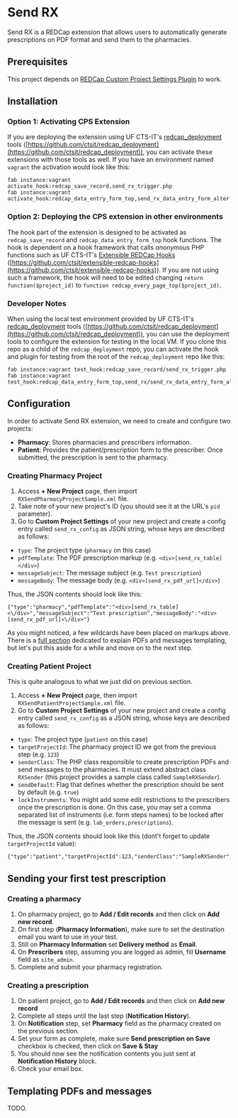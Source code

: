# Send RX

Send RX is a REDCap extension that allows users to automatically generate prescriptions on PDF format and send them to the pharmacies.

## Prerequisites

This project depends on [REDCap Custom Project Settings Plugin](https://github.com/ctsit/custom_project_settings) to work.

## Installation

### Option 1: Activating CPS Extension

If you are deploying the extension using UF CTS-IT's [redcap_deployment](https://github.com/ctsit/redcap_deployment) tools ([https://github.com/ctsit/redcap_deployment](https://github.com/ctsit/redcap_deployment)), you can activate these extensions with those tools as well. If you have an environment named `vagrant` the activation would look like this:

```
fab instance:vagrant activate_hook:redcap_save_record,send_rx_trigger.php
fab instance:vagrant activate_hook:redcap_data_entry_form_top,send_rx_data_entry_form_alter.php
```

### Option 2: Deploying the CPS extension in other environments

The hook part of the extension is designed to be activated as `redcap_save_record` and `redcap_data_entry_form_top` hook functions. The hook is dependent on a hook framework that calls _anonymous_ PHP functions such as UF CTS-IT's [Extensible REDCap Hooks](https://github.com/ctsit/extensible-redcap-hooks) ([https://github.com/ctsit/extensible-redcap-hooks](https://github.com/ctsit/extensible-redcap-hooks)). If you are not using such a framework, the hook will need to be edited changing `return function($project_id)` to `function redcap_every_page_top($project_id)`.

### Developer Notes

When using the local test environment provided by UF CTS-IT's [redcap_deployment](https://github.com/ctsit/redcap_deployment) tools ([https://github.com/ctsit/redcap_deployment](https://github.com/ctsit/redcap_deployment)), you can use the deployment tools to configure the extension for testing in the local VM. If you clone this repo as a child of the `redcap_deployment` repo, you can activate the hook and plugin for testing from the root of the `redcap_deployment` repo like this:

```
fab instance:vagrant test_hook:redcap_save_record/send_rx_trigger.php
fab instance:vagrant test_hook:redcap_data_entry_form_top,send_rx/send_rx_data_entry_form_alter.php
```

## Configuration

In order to activate Send RX extension, we need to create and configure two projects:
- **Pharmacy**: Stores pharmacies and prescribers information.
- **Patient**: Provides the patient/prescription form to the prescriber. Once submitted, the prescription is sent to the pharmacy.

### Creating Pharmacy Project
1. Access **+ New Project** page, then import `RXSendPharmacyProjectSample.xml` file.
2. Take note of your new project's ID (you should see it at the URL's `pid` parameter).
3. Go to **Custom Project Settings** of your new project and create a config entry called `send_rx_config` as JSON string, whose keys are described as follows:
- `type`: The project type (`pharmacy` on this case)
- `pdfTemplate`: The PDF prescription markup (e.g. `<div>[send_rx_table]</div>`)
- `messageSubject`: The message subject (e.g. `Test prescription`)
- `messageBody`: The message body (e.g. `<div>[send_rx_pdf_url]</div>`)

Thus, the JSON contents should look like this:
```
{"type":"pharmacy","pdfTemplate":"<div>[send_rx_table]<\/div>","messageSubject":"Test prescription","messageBody":"<div>[send_rx_pdf_url]<\/div>"}
```

As you might noticed, a few wildcards have been placed on markups above. There is a [full section](#templating-pdfs-and-messages) dedicated to explain PDFs and messages templating, but let's put this aside for a while and move on to the next step.

### Creating Patient Project
This is quite analogous to what we just did on previous section.

1. Access **+ New Project** page, then import `RXSendPatientProjectSample.xml` file.
2. Go to **Custom Project Settings** of your new project and create a config entry called `send_rx_config` as a JSON string, whose keys are described as follows:
- `type`: The project type (`patient` on this case)
- `targetProjectId`: The pharmacy project ID we got from the previous step (e.g. `123`)
- `senderClass`: The PHP class responsible to create prescription PDFs and send messages to the pharmacies. It must extend abstract class `RXSender` (this project provides a sample class called `SampleRXSender`).
- `sendDefault`: Flag that defines whether the prescription should be sent by default (e.g. `true`)
- `lockInstruments`: You might add some edit restrictions to the prescribers once the prescription is done. On this case, you may set a comma separated list of instruments (i.e. form steps names) to be locked after the message is sent (e.g. `lab_orders,prescriptions`).

Thus, the JSON contents should look like this (dont't forget to update `targetProjectId` value):
```
{"type":"patient","targetProjectId":123,"senderClass":"SampleRXSender","sendDefault":true,"lockInstruments":"lab_orders,prescription"}
```

## Sending your first test prescription

### Creating a pharmacy
1. On pharmacy project, go to **Add / Edit records** and then click on **Add new record**.
2. On first step (**Pharmacy Information**), make sure to set the destination email you want to use in your test.
3. Still on **Pharmacy Information** set **Delivery method** as **Email**.
4. On **Prescribers** step, assuming you are logged as admin, fill **Username** field as `site_admin`.
5. Complete and submit your pharmacy registration.

### Creating a prescription
1. On patient project, go to **Add / Edit records** and then click on **Add new record**
2. Complete all steps until the last step (**Notification History**).
3. On **Notification** step, set **Pharmacy** field as the pharmacy created on the previous section.
4. Set your form as complete, make sure **Send prescription on Save** checkbox is checked, then click on **Save & Stay**
5. You should now see the notification contents you just sent at **Notification History** block.
6. Check your email box.

## Templating PDFs and messages
TODO.
